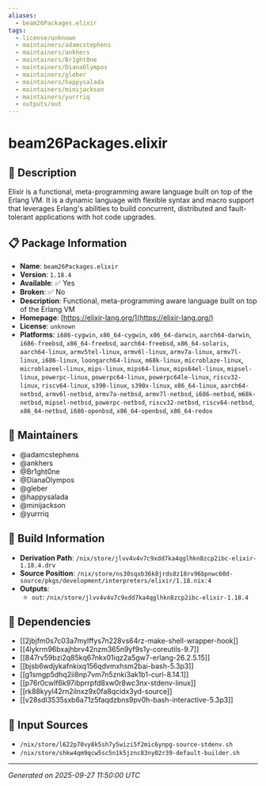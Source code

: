 ```yaml
---
aliases:
  - beam26Packages.elixir
tags:
  - license/unknown
  - maintainers/adamcstephens
  - maintainers/ankhers
  - maintainers/Br1ght0ne
  - maintainers/DianaOlympos
  - maintainers/gleber
  - maintainers/happysalada
  - maintainers/minijackson
  - maintainers/yurrriq
  - outputs/out
---
```


# beam26Packages.elixir

## 📝 Description

Elixir is a functional, meta-programming aware language built on
top of the Erlang VM. It is a dynamic language with flexible
syntax and macro support that leverages Erlang's abilities to
build concurrent, distributed and fault-tolerant applications
with hot code upgrades.


## 📋 Package Information

- **Name**: `beam26Packages.elixir`
- **Version**: `1.18.4`
- **Available**: ✅ Yes
- **Broken**: ✅ No
- **Description**: Functional, meta-programming aware language built on top of the Erlang VM
- **Homepage**: [https://elixir-lang.org/](https://elixir-lang.org/)
- **License**: `unknown`
- **Platforms**: `i686-cygwin`, `x86_64-cygwin`, `x86_64-darwin`, `aarch64-darwin`, `i686-freebsd`, `x86_64-freebsd`, `aarch64-freebsd`, `x86_64-solaris`, `aarch64-linux`, `armv5tel-linux`, `armv6l-linux`, `armv7a-linux`, `armv7l-linux`, `i686-linux`, `loongarch64-linux`, `m68k-linux`, `microblaze-linux`, `microblazeel-linux`, `mips-linux`, `mips64-linux`, `mips64el-linux`, `mipsel-linux`, `powerpc-linux`, `powerpc64-linux`, `powerpc64le-linux`, `riscv32-linux`, `riscv64-linux`, `s390-linux`, `s390x-linux`, `x86_64-linux`, `aarch64-netbsd`, `armv6l-netbsd`, `armv7a-netbsd`, `armv7l-netbsd`, `i686-netbsd`, `m68k-netbsd`, `mipsel-netbsd`, `powerpc-netbsd`, `riscv32-netbsd`, `riscv64-netbsd`, `x86_64-netbsd`, `i686-openbsd`, `x86_64-openbsd`, `x86_64-redox`
## 👥 Maintainers

- @adamcstephens
- @ankhers
- @Br1ght0ne
- @DianaOlympos
- @gleber
- @happysalada
- @minijackson
- @yurrriq


## 🔧 Build Information

- **Derivation Path**: `/nix/store/jlvv4v4v7c9xdd7ka4qglhkn8zcp2ibc-elixir-1.18.4.drv`
- **Source Position**: `/nix/store/ns30sqxb36k8jrds8z18rv96bpnwc60d-source/pkgs/development/interpreters/elixir/1.18.nix:4`
- **Outputs**:
  - `out`:  `/nix/store/jlvv4v4v7c9xdd7ka4qglhkn8zcp2ibc-elixir-1.18.4`

## 🔗 Dependencies

- [[2jbjfm0s7c03a7mylffys7n228vs64rz-make-shell-wrapper-hook]]
- [[4lykrm96bxajhbrv42nzm365n9yf9s1y-coreutils-9.7]]
- [[847rv59bzi2q85kq67nkx01iqz2a5gw7-erlang-26.2.5.15]]
- [[bjsb6wdjykafnkixq156qdvmxhsm2bai-bash-5.3p3]]
- [[g1smgp5dhq2ii8np7vm7n5znki3ak1b1-curl-8.14.1]]
- [[p76r0cwlf6k97ibprrpfd8xw0r8wc3nx-stdenv-linux]]
- [[rk88kyyl42rn2ilnxz9x0fa8qcidx3yd-source]]
- [[v28sdl3535sxb6a71z5faqdzbns9pv0h-bash-interactive-5.3p3]]

## 📁 Input Sources

- `/nix/store/l622p70vy8k5sh7y5wizi5f2mic6ynpg-source-stdenv.sh`
- `/nix/store/shkw4qm9qcw5sc5n1k5jznc83ny02r39-default-builder.sh`

---
*Generated on 2025-09-27 11:50:00 UTC*
